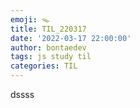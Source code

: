 ```yaml
---
emoji: 🪤
title: TIL_220317
date: '2022-03-17 22:00:00'
author: bontaedev
tags: js study til
categories: TIL
---
```


dssss

